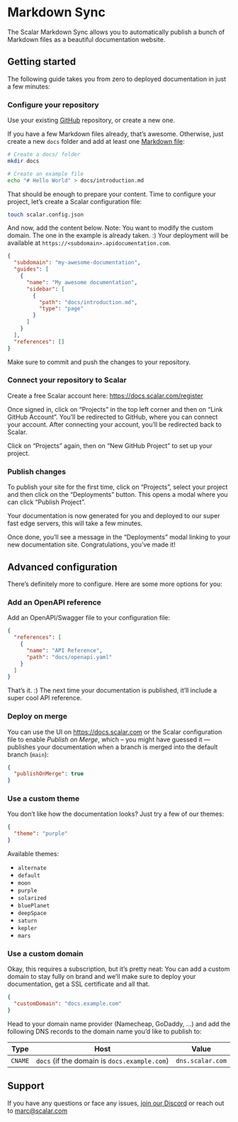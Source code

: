 # Markdown Sync

The Scalar Markdown Sync allows you to automatically publish a bunch of Markdown files as a beautiful documentation website.

## Getting started

The following guide takes you from zero to deployed documentation in just a few minutes:

### Configure your repository

Use your existing [GitHub](https://github.com/) repository, or create a new one.

If you have a few Markdown files already, that’s awesome. Otherwise, just create a new `docs` folder and add at least one [Markdown file](https://docs.github.com/en/get-started/writing-on-github/getting-started-with-writing-and-formatting-on-github/basic-writing-and-formatting-syntax):

```bash
# Create a docs/ folder
mkdir docs

# Create an example file
echo "# Hello World" > docs/introduction.md
```

That should be enough to prepare your content. Time to configure your project, let’s create a Scalar configuration file:

```bash
touch scalar.config.json
```

And now, add the content below. Note: You want to modify the custom domain. The one in the example is already taken. :) Your deployment will be available at `https://<subdomain>.apidocumentation.com`.

```json
{
  "subdomain": "my-awesome-documentation",
  "guides": [
    {
      "name": "My awesome documentation",
      "sidebar": [
        {
          "path": "docs/introduction.md",
          "type": "page"
        }
      ]
    }
  ],
  "references": []
}
```

Make sure to commit and push the changes to your repository.

### Connect your repository to Scalar

Create a free Scalar account here: https://docs.scalar.com/register

Once signed in, click on “Projects” in the top left corner and then on “Link GitHub Account”. You’ll be redirected to GitHub, where you can connect your account. After connecting your account, you’ll be redirected back to Scalar.

Click on “Projects” again, then on “New GitHub Project” to set up your project.

### Publish changes

To publish your site for the first time, click on “Projects”, select your project and then click on the “Deployments” button. This opens a modal where you can click “Publish Project”.

Your documentation is now generated for you and deployed to our super fast edge servers, this will take a few minutes.

Once done, you’ll see a message in the “Deployments” modal linking to your new documentation site. Congratulations, you’ve made it!

## Advanced configuration

There’s definitely more to configure. Here are some more options for you:

### Add an OpenAPI reference

Add an OpenAPI/Swagger file to your configuration file:

```json
{
  "references": [
    {
      "name": "API Reference",
      "path": "docs/openapi.yaml"
    }
  ]
}
```

That’s it. :) The next time your documentation is published, it’ll include a super cool API reference.

### Deploy on merge

You can use the UI on https://docs.scalar.com or the Scalar configuration file to enable _Publish on Merge_, which – you might have guessed it — publishes your documentation when a branch is merged into the default branch (`main`):

```json
{
  "publishOnMerge": true
}
```

### Use a custom theme

You don’t like how the documentation looks? Just try a few of our themes:

```json
{
  "theme": "purple"
}
```

Available themes:

- `alternate`
- `default`
- `moon`
- `purple`
- `solarized`
- `bluePlanet`
- `deepSpace`
- `saturn`
- `kepler`
- `mars`

### Use a custom domain

Okay, this requires a subscription, but it’s pretty neat: You can add a custom domain to stay fully on brand and we’ll make sure to deploy your documentation, get a SSL certificate and all that.

```json
{
  "customDomain": "docs.example.com"
}
```

Head to your domain name provider (Namecheap, GoDaddy, …) and add the following DNS records to the domain name you’d like to publish to:

| Type    | Host                                         | Value            |
| ------- | -------------------------------------------- | ---------------- |
| `CNAME` | `docs` (if the domain is `docs.example.com`) | `dns.scalar.com` |

## Support

If you have any questions or face any issues, [join our Discord](https://discord.gg/scalar) or reach out to <marc@scalar.com>
